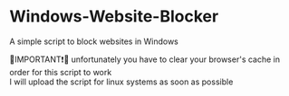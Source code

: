 # Windows-Website-Blocker
A simple script to block websites in Windows

 🔴IMPORTANT❗🔴  unfortunately you have to clear your browser's cache in order for this script to work
<br>I will upload the script for linux systems as soon as possible
